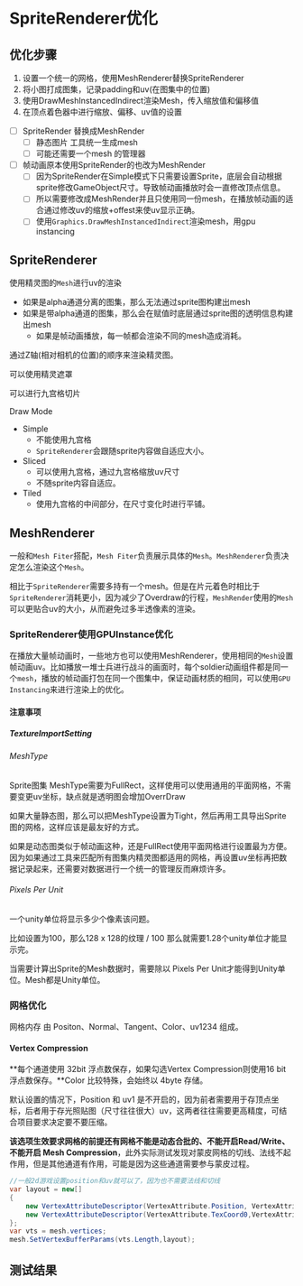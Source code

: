 # SpriteRenderer优化

## 优化步骤

1. 设置一个统一的网格，使用MeshRenderer替换SpriteRenderer
2. 将小图打成图集，记录padding和uv(在图集中的位置)
3. 使用DrawMeshInstancedIndirect渲染Mesh，传入缩放值和偏移值
4. 在顶点着色器中进行缩放、偏移、uv值的设置

- [ ] SpriteRender 替换成MeshRender
  - [ ] 静态图片 工具统一生成mesh
  - [ ] 可能还需要一个mesh 的管理器
- [ ] 帧动画原本使用SpriteRender的也改为MeshRender
  - [ ] 因为SpriteRender在Simple模式下只需要设置Sprite，底层会自动根据sprite修改GameObject尺寸。导致帧动画播放时会一直修改顶点信息。
  - [ ] 所以需要修改成MeshRender并且只使用同一份mesh，在播放帧动画的适合通过修改uv的缩放+offest来使uv显示正确。
  - [ ] 使用`Graphics.DrawMeshInstancedIndirect`渲染mesh，用gpu instancing

## SpriteRenderer

使用精灵图的`Mesh`进行uv的渲染

- 如果是alpha通道分离的图集，那么无法通过sprite图构建出mesh
- 如果是带alpha通道的图集，那么会在赋值时底层通过sprite图的透明信息构建出mesh
  - 如果是帧动画播放，每一帧都会渲染不同的mesh造成消耗。

通过Z轴(相对相机的位置)的顺序来渲染精灵图。

可以使用精灵遮罩

可以进行九宫格切片

Draw Mode

- Simple
  - 不能使用九宫格
  - `SpriteRenderer`会跟随sprite内容做自适应大小。
- Sliced
  - 可以使用九宫格，通过九宫格缩放uv尺寸
  - 不随sprite内容自适应。
- Tiled
  - 使用九宫格的中间部分，在尺寸变化时进行平铺。

## MeshRenderer

一般和`Mesh Fiter`搭配，`Mesh Fiter`负责展示具体的`Mesh`。`MeshRenderer`负责决定怎么渲染这个`Mesh`。

相比于`SpriteRenderer`需要多持有一个mesh。但是在片元着色时相比于`SpriteRenderer`消耗更小，因为减少了Overdraw的行程，`MeshRender`使用的`Mesh`可以更贴合uv的大小，从而避免过多半透像素的渲染。

### SpriteRenderer使用GPUInstance优化

在播放大量帧动画时，一些地方也可以使用MeshRenderer，使用相同的`Mesh`设置帧动画uv。比如播放一堆士兵进行战斗的画面时，每个soldier动画组件都是同一个`mesh`，播放的帧动画打包在同一个图集中，保证动画材质的相同，可以使用`GPU Instancing`来进行渲染上的优化。

#### 注意事项

##### TextureImportSetting

###### MeshType

Sprite图集  MeshType需要为FullRect，这样使用可以使用通用的平面网格，不需要变更uv坐标，缺点就是透明图会增加OverrDraw

如果大量静态图，那么可以把MeshType设置为Tight，然后再用工具导出Sprite图的网格，这样应该是最友好的方式。

如果是动态图类似于帧动画这种，还是FullRect使用平面网格进行设置最为方便。因为如果通过工具来匹配所有图集内精灵图都适用的网格，再设置uv坐标再把数据记录起来，还需要对数据进行一个统一的管理反而麻烦许多。

###### Pixels Per Unit

一个unity单位将显示多少个像素该问题。

比如设置为100，那么128 x 128的纹理 / 100 那么就需要1.28个unity单位才能显示完。

当需要计算出Sprite的Mesh数据时，需要除以 Pixels Per Unit才能得到Unity单位。Mesh都是Unity单位。

### 网格优化

网格内存 由 Positon、Normal、Tangent、Color、uv1234 组成。

#### Vertex Compression

**每个通道使用 32bit 浮点数保存，如果勾选Vertex Compression则使用16 bit 浮点数保存。**Color 比较特殊，会始终以 4byte 存储。

默认设置的情况下，Position 和 uv1 是不开启的，因为前者需要用于存顶点坐标，后者用于存光照贴图（尺寸往往很大）uv，这两者往往需要更高精度，可结合项目要求决定要不要压缩。

**该选项生效要求网格的前提还有网格不能是动态合批的、不能开启Read/Write、不能开启 Mesh Compression**，此外实际测试发现对蒙皮网格的切线、法线不起作用，但是其他通道有作用，可能是因为这些通道需要参与蒙皮过程。

```c#
//一般2d游戏设置position和uv就可以了，因为也不需要法线和切线
var layout = new[]
{
	new VertexAttributeDescriptor(VertexAttribute.Position, VertexAttributeFormat.Float16,2),
	new VertexAttributeDescriptor(VertexAttribute.TexCoord0,VertexAttributeFormat.Float16,2),
};
var vts = mesh.vertices;
mesh.SetVertexBufferParams(vts.Length,layout);
```

## 测试结果